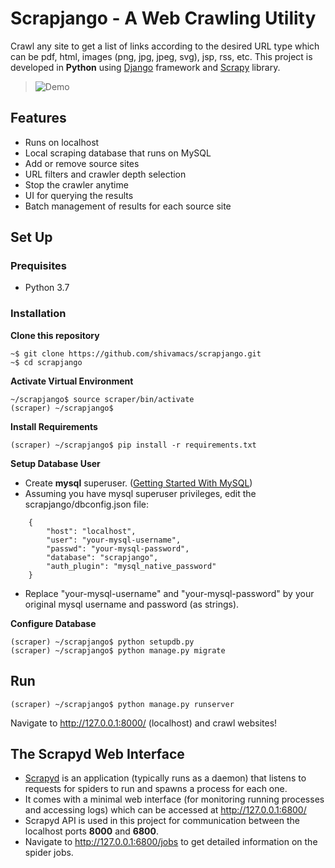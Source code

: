 # Scrapjango - A Web Crawling Utility
Crawl any site to get a list of links according to the desired URL type which can be pdf, html, images (png, jpg, jpeg, svg), jsp, rss, etc.
This project is developed in **Python** using [Django](https://www.djangoproject.com/) framework and [Scrapy](https://scrapy.org/) library.

>![Demo](https://github.com/shivamacs/scrapjango/blob/master/demo/demo.gif)

## Features
- Runs on localhost
- Local scraping database that runs on MySQL
- Add or remove source sites
- URL filters and crawler depth selection
- Stop the crawler anytime
- UI for querying the results
- Batch management of results for each source site

## Set Up

### Prequisites
- Python 3.7

### Installation
**Clone this repository**
```
~$ git clone https://github.com/shivamacs/scrapjango.git
~$ cd scrapjango
```
**Activate Virtual Environment**
```
~/scrapjango$ source scraper/bin/activate
(scraper) ~/scrapjango$
```
**Install Requirements**
```
(scraper) ~/scrapjango$ pip install -r requirements.txt
```
**Setup Database User**
- Create **mysql** superuser. ([Getting Started With MySQL](https://dev.mysql.com/doc/mysql-getting-started/en/))
- Assuming you have mysql superuser privileges, edit the scrapjango/dbconfig.json file:
```
    { 
        "host": "localhost",
        "user": "your-mysql-username", 
        "passwd": "your-mysql-password",
        "database": "scrapjango", 
        "auth_plugin": "mysql_native_password"
    }
```
- Replace "your-mysql-username" and "your-mysql-password" by your original mysql username and password (as strings).

**Configure Database**
```
(scraper) ~/scrapjango$ python setupdb.py
(scraper) ~/scrapjango$ python manage.py migrate 
```

## Run
```
(scraper) ~/scrapjango$ python manage.py runserver
```
Navigate to http://127.0.0.1:8000/ (localhost) and crawl websites!

## The Scrapyd Web Interface
- [Scrapyd](https://scrapyd.readthedocs.io/en/stable/) is an application (typically runs as a daemon) that listens to requests for spiders to run and spawns a process for each one.
- It comes with a minimal web interface (for monitoring running processes and accessing logs) which can be accessed at http://127.0.0.1:6800/
- Scrapyd API is used in this project for communication between the localhost ports **8000** and **6800**.
- Navigate to http://127.0.0.1:6800/jobs to get detailed information on the spider jobs.
